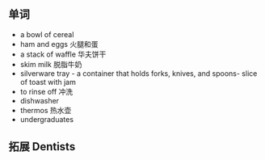 ## 单词
- a bowl of cereal
- ham and eggs 火腿和蛋
- a stack of waffle 华夫饼干
- skim milk 脱脂牛奶
- silverware tray - a container that holds forks, knives, and spoons- slice of toast with jam
- to rinse off 冲洗
- dishwasher
- thermos 热水壶
- undergraduates

## 拓展 Dentists

